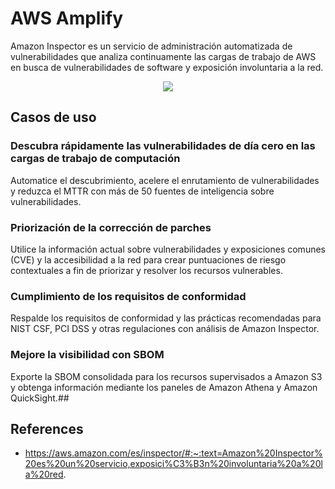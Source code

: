 # AWS Amplify

Amazon Inspector es un servicio de administración automatizada de vulnerabilidades que analiza continuamente las cargas de trabajo de AWS en busca de vulnerabilidades de software y exposición involuntaria a la red.

<p align="center">
  <img src="https://github.com/dimasx010/knowledge/assets/105082657/3857ff36-e58e-42d4-8ff9-86388fc47333">
</p>

## Casos de uso

### Descubra rápidamente las vulnerabilidades de día cero en las cargas de trabajo de computación
Automatice el descubrimiento, acelere el enrutamiento de vulnerabilidades y reduzca el MTTR con más de 50 fuentes de inteligencia sobre vulnerabilidades.

### Priorización de la corrección de parches
Utilice la información actual sobre vulnerabilidades y exposiciones comunes (CVE) y la accesibilidad a la red para crear puntuaciones de riesgo contextuales a fin de priorizar y resolver los recursos vulnerables.

### Cumplimiento de los requisitos de conformidad
Respalde los requisitos de conformidad y las prácticas recomendadas para NIST CSF, PCI DSS y otras regulaciones con análisis de Amazon Inspector.

### Mejore la visibilidad con SBOM
Exporte la SBOM consolidada para los recursos supervisados a Amazon S3 y obtenga información mediante los paneles de Amazon Athena y Amazon QuickSight.##

## References
- https://aws.amazon.com/es/inspector/#:~:text=Amazon%20Inspector%20es%20un%20servicio,exposici%C3%B3n%20involuntaria%20a%20la%20red.
